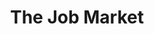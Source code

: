 ---
layout: illustration
title: The Job Market
type: art, illustration
description: Personal Illustration
alt: illustration of dogs watching ball
medium: Watercolor, Graphite, and Digital 
large-image: job-market-large.jpeg
small-image: job-market-large.jpeg
size: 752x1000
---